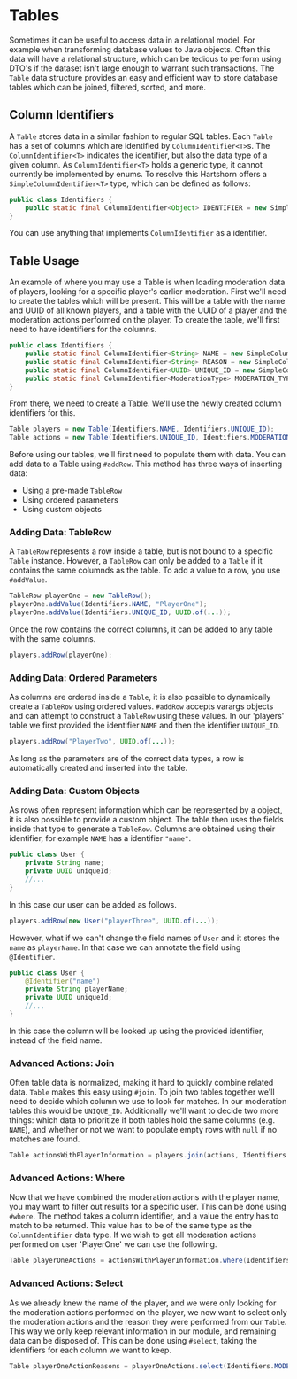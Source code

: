 # Tables

Sometimes it can be useful to access data in a relational model. For example when transforming database values to Java objects. Often this data will have a relational structure, which can be tedious to perform using DTO's if the dataset isn't large enough to warrant such transactions. The `Table` data structure provides an easy and efficient way to store database tables which can be joined, filtered, sorted, and more.

## Column Identifiers
A `Table` stores data in a similar fashion to regular SQL tables. Each `Table` has a set of columns which are identified by `ColumnIdentifier<T>`s. The `ColumnIdentifier<T>` indicates the identifier, but also the data type of a given column. As `ColumnIdentifier<T>` holds a generic type, it cannot currently be implemented by enums. To resolve this Hartshorn offers a `SimpleColumnIdentifier<T>` type, which can be defined as follows:
```java
public class Identifiers {
    public static final ColumnIdentifier<Object> IDENTIFIER = new SimpleColumnIdentifier<>("identifier", Object.class);
}
```
You can use anything that implements `ColumnIdentifier` as a identifier.

## Table Usage
An example of where you may use a Table is when loading moderation data of players, looking for a specific player's earlier moderation. First we'll need to create the tables which will be present. This will be a table with the name and UUID of all known players, and a table with the UUID of a player and the moderation actions performed on the player. To create the table, we'll first need to have identifiers for the columns.
```java
public class Identifiers {
    public static final ColumnIdentifier<String> NAME = new SimpleColumnIdentifier<>("name", String.class);
    public static final ColumnIdentifier<String> REASON = new SimpleColumnIdentifier<>("reason", String.class);
    public static final ColumnIdentifier<UUID> UNIQUE_ID = new SimpleColumnIdentifier<>("uniqueId", UUID.class);
    public static final ColumnIdentifier<ModerationType> MODERATION_TYPE = new SimpleColumnIdentifier<>("modType", ModerationType.class);
}
```
From there, we need to create a Table. We'll use the newly created column identifiers for this.
```java
Table players = new Table(Identifiers.NAME, Identifiers.UNIQUE_ID);
Table actions = new Table(Identifiers.UNIQUE_ID, Identifiers.MODERATION_TYPE, Identifiers.REASON);
```
Before using our tables, we'll first need to populate them with data. You can add data to a Table using `#addRow`. This method has three ways of inserting data:
- Using a pre-made `TableRow`
- Using ordered parameters
- Using custom objects

### Adding Data: TableRow
A `TableRow` represents a row inside a table, but is not bound to a specific `Table` instance. However, a `TableRow` can only be added to a `Table` if it contains the same columnds as the table. To add a value to a row, you use `#addValue`.
```java
TableRow playerOne = new TableRow();
playerOne.addValue(Identifiers.NAME, "PlayerOne");
playerOne.addValue(Identifiers.UNIQUE_ID, UUID.of(...));
```
Once the row contains the correct columns, it can be added to any table with the same columns.
```java
players.addRow(playerOne);
```

### Adding Data: Ordered Parameters
As columns are ordered inside a `Table`, it is also possible to dynamically create a `TableRow` using ordered values. `#addRow` accepts varargs objects and can attempt to construct a `TableRow` using these values. In our 'players' table we first provided the identifier `NAME` and then the identifier `UNIQUE_ID`.
```java
players.addRow("PlayerTwo", UUID.of(...));
```
As long as the parameters are of the correct data types, a row is automatically created and inserted into the table.

### Adding Data: Custom Objects
As rows often represent information which can be represented by a object, it is also possible to provide a custom object. The table then uses the fields inside that type to generate a `TableRow`. Columns are obtained using their identifier, for example `NAME` has a identifier `"name"`.
```java
public class User {
    private String name;
    private UUID uniqueId;
    //...
}
```
In this case our user can be added as follows.
```java
players.addRow(new User("playerThree", UUID.of(...));
```
However, what if we can't change the field names of `User` and it stores the `name` as `playerName`. In that case we can annotate the field using `@Identifier`.
```java
public class User {
    @Identifier("name")
    private String playerName;
    private UUID uniqueId;
    //...
}
```
In this case the column will be looked up using the provided identifier, instead of the field name.

### Advanced Actions: Join
Often table data is normalized, making it hard to quickly combine related data. `Table` makes this easy using `#join`. To join two tables together we'll need to decide which column we use to look for matches. In our moderation tables this would be `UNIQUE_ID`. Additionally we'll want to decide two more things: which data to prioritize if both tables hold the same columns (e.g. `NAME`), and whether or not we want to populate empty rows with `null` if no matches are found.
```java
Table actionsWithPlayerInformation = players.join(actions, Identifiers.UNIQUE_ID, Merge.PREFER_ORIGINAL, true);
```

### Advanced Actions: Where
Now that we have combined the moderation actions with the player name, you may want to filter out results for a specific user. This can be done using `#where`. The method takes a column identifier, and a value the entry has to match to be returned. This value has to be of the same type as the `ColumnIdentifier` data type. If we wish to get all moderation actions performed on user 'PlayerOne' we can use the following.
```java
Table playerOneActions = actionsWithPlayerInformation.where(Identifiers.NAME, "PlayerOne");
```

### Advanced Actions: Select
As we already knew the name of the player, and we were only looking for the moderation actions performed on the player, we now want to select only the moderation actions and the reason they were performed from our `Table`. This way we only keep relevant information in our module, and remaining data can be disposed of. This can be done using `#select`, taking the identifiers for each column we want to keep.
```java
Table playerOneActionReasons = playerOneActions.select(Identifiers.MODERATION_TYPE, Identifiers.REASON);
```